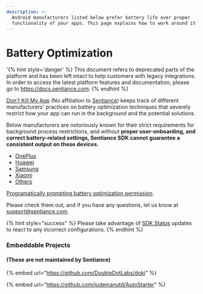 ```yaml
---
description: >-
  Android manufacturers listed below prefer battery life over proper
  functionality of your apps. This page explains how to work around it.
---
```


# Battery Optimization

'{% hint style='danger' %} This document refers to deprecated parts of the platform and has been left intact to help customers with legacy integrations. In order to access the latest platform features and documentation, please go to https://docs.sentiance.com. {% endhint %}

[Don't Kill My App](https://dontkillmyapp.com/) \(No affiliation to [Sentiance](https://sentiance.com)\) keeps track of different manufacturers' practices on battery optimization techniques that severely restrict how your app can run in the background and the potential solutions. 

Below manufacturers are notoriously known for their strict requirements for background process restrictions, and without **proper user-onboarding, and correct battery-related settings, Sentiance SDK cannot guarantee a consistent output on these devices.**

* [OnePlus](https://dontkillmyapp.com/oneplus)
* [Huawei](https://dontkillmyapp.com/huawei)
* [Samsung](https://dontkillmyapp.com/samsung)
* [Xiaomi](https://dontkillmyapp.com/xiaomi)
* [Others](https://dontkillmyapp.com/)

[Programatically prompting battery optimization permission](https://docs.sentiance.com/sdk/appendix/android/android-battery-optimization).

Please check them out, and if you have any questions, let us know at [support@sentiance.com](mailto:support@sentiance.com).

{% hint style="success" %}
Please take advantage of [SDK Status](https://docs.sentiance.com/sdk/getting-started/android-sdk/sdk-status-updates) updates to react to any incorrect configurations. 
{% endhint %}

### Embeddable Projects 

#### \(These are not maintained by Sentiance\)

{% embed url="https://github.com/DoubleDotLabs/doki" %}

{% embed url="https://github.com/judemanutd/AutoStarter" %}







